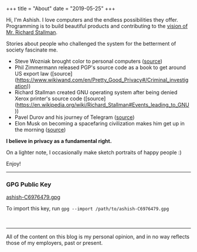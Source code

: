 +++
title = "About"
date = "2019-05-25"
+++

Hi, I'm Ashish. I love computers and the endless possibilities they
offer. Programming is to build beautiful products and contributing
to the [vision of Mr. Richard Stallman](https://youtu.be/L4qNuoSwmPo).

Stories about people who challenged the system for the betterment of
society fascinate me.

- Steve Wozniak brought color to personal computers
([source](https://youtu.be/uCRijF7lxzI))
- Phil Zimmermann released PGP's source code as a book to get around
US export law ([source]
(https://www.wikiwand.com/en/Pretty_Good_Privacy#/Criminal_investigation))
- Richard Stallman created GNU operating system after being denied
Xerox printer's source code ([source]
(https://en.wikipedia.org/wiki/Richard_Stallman#Events_leading_to_GNU))
- Pavel Durov and his journey of Telegram
([source](http://fortune.com/telegram-pavel-durov-mobile-world-congress/))
- Elon Musk on becoming a spacefaring civilization makes him get up
in the morning ([source](https://youtu.be/zu7WJD8vpAQ?t=1724))

**I believe in privacy as a fundamental right.**

On a lighter note, I occasionally make sketch portraits of happy
people :)

Enjoy!

---

### GPG Public Key

[ashish-C6976479.gpg](/certificates/ashish-C6976479.gpg)

To import this key, run
`gpg --import /path/to/ashish-C6976479.gpg`

<br>

---

All of the content on this blog is my personal opinion, and in no way reflects those of my employers, past or present.

